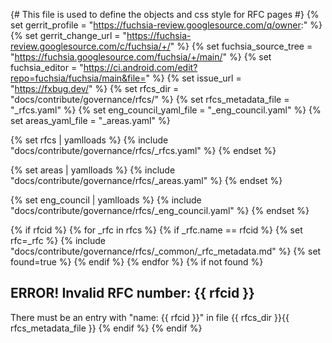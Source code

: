 {# This file is used to define the objects and css style for RFC pages #}
{% set gerrit_profile = "https://fuchsia-review.googlesource.com/q/owner:" %}
{% set gerrit_change_url = "https://fuchsia-review.googlesource.com/c/fuchsia/+/" %}
{% set fuchsia_source_tree = "https://fuchsia.googlesource.com/fuchsia/+/main/" %}
{% set fuchsia_editor = "https://ci.android.com/edit?repo=fuchsia/fuchsia/main&file=" %}
{% set issue_url = "https://fxbug.dev/" %}
{% set rfcs_dir = "docs/contribute/governance/rfcs/" %}
{% set rfcs_metadata_file = "_rfcs.yaml" %}
{% set eng_council_yaml_file = "_eng_council.yaml" %}
{% set areas_yaml_file = "_areas.yaml" %}

{% set rfcs | yamlloads %}
{% include "docs/contribute/governance/rfcs/_rfcs.yaml" %}
{% endset %}

{% set areas | yamlloads %}
{% include "docs/contribute/governance/rfcs/_areas.yaml" %}
{% endset %}

{% set eng_council | yamlloads %}
{% include "docs/contribute/governance/rfcs/_eng_council.yaml" %}
{% endset %}

{% if rfcid %}
    {% for _rfc in rfcs %}
        {% if _rfc.name == rfcid %}
            {% set rfc=_rfc %}
            {% include "docs/contribute/governance/rfcs/_common/_rfc_metadata.md" %}
            {% set found=true %}
        {% endif %}
    {% endfor %}
    {% if not found %}
      <h2> ERROR! Invalid RFC number: {{ rfcid }} </h2>
      There must be an entry with "name: {{ rfcid }}" in file {{ rfcs_dir }}{{ rfcs_metadata_file }}
    {% endif %}
{% endif %}

<style>
.comma-list {
  display: inline;
  list-style: none;
  padding: 0px;
}

.comma-list li {
  display: inline;
}

.comma-list li::after {
  content: ", ";
}

.comma-list li:last-child::after {
    content: "";
}

table {
  text-overflow: ellipsis;
}

.table-header {
    height: initial;
    font-weight: bold;
}

.checkbox-div {
  display:inline-block;
  padding-top: 3px;
  padding-right: 2px;
  padding-bottom: 3px;
  padding-left: 2px;
}

.checkbox-div input+label {
  font-size: 80%;
}

.form-checkbox button {
  font-size: 80%;
}

.col-key {
  white-space:nowrap;
  font-weight: bold;
}

.edit-buttons {
  display: flex;
  justify-content: space-around;
  align-items: center;
  flex-direction: column;
}

@media (min-width: 576px) {
    .edit-buttons {
        flex-direction: row;
    }
 }

.see-rfcs {
  display:inline-block;
  width:100%;
}

.rfc-left {
  float: left;
  margin-left: 20%;
}

.rfc-right {
  float: right;
  margin-right: 20%;
}
</style>

